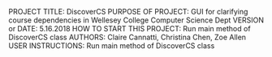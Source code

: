 PROJECT TITLE: DiscoverCS
PURPOSE OF PROJECT: GUI for clarifying course dependencies in
Wellesey College Computer Science Dept
VERSION or DATE: 5.16.2018
HOW TO START THIS PROJECT: Run main method of DiscoverCS class
AUTHORS: Claire Cannatti, Christina Chen, Zoe Allen
USER INSTRUCTIONS: Run main method of DiscoverCS class
